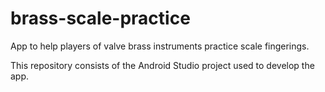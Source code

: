 # brass-scale-practice
App to help players of valve brass instruments practice scale fingerings.

This repository consists of the Android Studio project used to develop the app.
